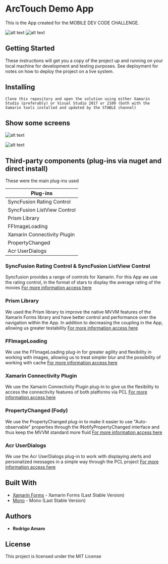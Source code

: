 # ArcTouch Demo App

This is the App created for the MOBILE DEV CODE CHALLENGE.

![alt text](https://github.com/jbravobr/ArcTouch_DemoApp/blob/master/screenshots/android/android1.png?raw=true "Android's capture")
![alt text](https://github.com/jbravobr/ArcTouch_DemoApp/blob/master/screenshots/ios/iphone1.png?raw=true "iOS's capture")

## Getting Started

These instructions will get you a copy of the project up and running on your local machine for development and testing purposes. See deployment for notes on how to deploy the project on a live system.

## Installing 

```
Clone this repository and open the solution using either Xamarin Studio (preferably) or Visual Studio 2017 or 2109 (both with the Xamarin tools installed and updated by the STABLE channel)
```
## Show some screens

![alt text](https://github.com/jbravobr/ArcTouch_DemoApp/blob/master/screenshots/android/android2.png?raw=true  "Android's capture")

![alt text](https://github.com/jbravobr/ArcTouch_DemoApp/blob/master/screenshots/ios/iphone2.png?raw=true "iOS's capture")

## Third-party components (plug-ins via nuget and direct install)

These were the main plug-ins used

| Plug-ins|
| ------------------- |
|SyncFusion Rating Control|
|SyncFusion ListView Control|
|Prism Library|
|FFImageLoading|
|Xamarin Connectivity Plugin|
|PropertyChanged|
|Acr UserDialogs|

### SyncFusion Rating Control & SyncFusion ListView Control

Syncfusion provides a range of controls for Xamarin. For this App we use the rating control, in the format of stars to display the average rating of the movies
[For more information access here](https://help.syncfusion.com/xamarin/sfrating/overview)

### Prism Library

We used the Prism library to improve the native MVVM features of the Xamarin Forms library and have better control and performance over the navigation within the App. In addition to decreasing the coupling in the App, allowing us greater testability
[For more information access here](https://github.com/PrismLibrary/Prism)

### FFImageLoading

We use the FFImageLoading plug-in for greater agility and flexibility in working with images, allowing us to treat simpler blur and the possibility of working with cache
[For more information access here](https://github.com/luberda-molinet/FFImageLoading)

### Xamarin Connectivity Plugin

We use the Xamarin Connectivity Plugin plug-in to give us the flexibility to access the connectivity features of both platforms via PCL
[For more information access here](https://github.com/jamesmontemagno/ConnectivityPlugin)

### PropertyChanged (Fody)

We use the PropertyChanged plug-in to make it easier to use "Auto-observable" properties through the INotifyPropertyChanged interface and thus keep the MVVM standard more fluid
[For more information access here](https://github.com/Fody/PropertyChanged)

### Acr UserDialogs

We use the Acr UserDialogs plug-in to work with displaying alerts and personalized messages in a simple way through the PCL project
[For more information access here](https://github.com/aritchie/userdialogs)

## Built With

* [Xamarin Forms](https://www.nuget.org/packages/Xamarin.Forms/) - Xamarin Forms (Last Stable Version)
* [Mono](https://www.mono-project.com/docs/about-mono/releases/5.18.0/) - Mono (Last Stable Version)

## Authors

* **Rodrigo Amaro**

## License

This project is licensed under the MIT License 